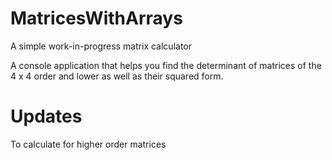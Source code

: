 # MatricesWithArrays
A simple work-in-progress matrix calculator

A console application that helps you find the determinant of matrices of the 4 x 4 order and lower as well as their squared form.


# Updates
To calculate for higher order matrices
